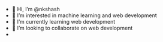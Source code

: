 - 👋 Hi, I’m @nkshash
- 👀 I’m interested in machine learning and web development
- 🌱 I’m currently learning web development
- 💞️ I’m looking to collaborate on web development
-

<!---
nkshash/nkshash is a ✨ special ✨ repository because its `README.md` (this file) appears on your GitHub profile.
You can click the Preview link to take a look at your changes.
--->
